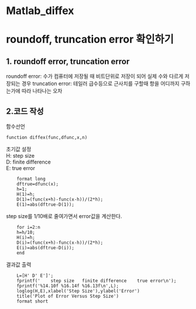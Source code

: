 # Matlab_diffex
# roundoff, truncation error 확인하기
## 1. roundoff error, truncation error
roundoff error: 수가 컴퓨터에 저장될 때 비트단위로 저장이 되어 실제 수와 다르게 저장되는 경우
truncation error: 테일러 급수등으로 근사치를 구할때 항을 어디까지 구하는가에 따라 나타나는 오차

## 2.코드 작성

함수선언

    function diffex(func,dfunc,x,n)

초기값 설정      
H: step size        
D: finite difference        
E: true error

        format long
        dftrue=dfunc(x);
        h=1;
        H(1)=h;
        D(1)=(func(x+h)-func(x-h))/(2*h);
        E(1)=abs(dftrue-D(1));

step size를 1/10배로 줄여가면서 error값을 계산한다.

        for i=2:n
        h=h/10;
        H(i)=h;
        D(i)=(func(x+h)-func(x-h))/(2*h);
        E(i)=abs(dftrue-D(i));
        end
        
결과값 출력

        L=[H' D' E']';
        fprintf('    step size   finite difference    true error\n');
        fprintf('%14.10f %16.14f %16.13f\n',L);
        loglog(H,E),xlabel('Step Size'),ylabel('Error')
        title('Plot of Error Versus Step Size')
        format short
